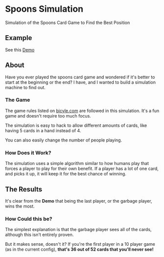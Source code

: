 # Spoons Simulation
Simulation of the Spoons Card Game to Find the Best Position

## Example
See this [Demo](https://phultquist.github.io/spoons)

## About
Have you ever played the spoons card game and wondered if it's better to start at the beginning or the end? I have, and I wanted to build a simulation machine to find out.

### The Game
The game rules listed on [bicyle.com](https://bicyclecards.com/how-to-play/spoons/) are followed in this simulation.
It's a fun game and doesn't require too much focus.

The simulation is easy to hack to allow different amounts of cards, like having 5 cards in a hand instead of 4.

You can also easily change the number of people playing.

### How Does it Work?
The simulation uses a simple algorithm similar to how humans play that forces a player to play for their own benefit. If a player has a lot of one card, and picks it up, it will keep it for the best chance of winning.

## The Results
It's clear from the **Demo** that being the last player, or the garbage player, wins the most. 

### How Could this be?
The simplest explanation is that the garbage player sees all of the cards, although this isn't entirely proven.

But it makes sense, doesn't it? If you're the first player in a 10 player game (as in the current config),  **that's 36 out of 52 cards that you'll never see!**
